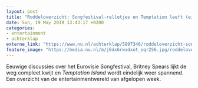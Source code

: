 ```yaml
---
layout: post
title: "Roddeloverzicht: Songfestival-relletjes en Temptation leeft (eindelijk) op"
date: Sun, 19 May 2019 13:43:17 +0200
categories: 
- entertainment 
- achterklap 
externe_link: "https://www.nu.nl/achterklap/5897346/roddeloverzicht-songfestival-relletjes-en-temptation-leeft-eindelijk-op.html"
feature_image: "https://media.nu.nl/m/j6dx6rwadxot_sqr256.jpg/roddeloverzicht-songfestival-relletjes-en-temptation-leeft-eindelijk-op.jpg"
---
```


Eeuwige discussies over het Eurovisie Songfestival, Britney Spears lijkt de weg compleet kwijt en <em>Temptation </em><em>Island</em> wordt eindelijk weer spannend. Een overzicht van de entertainmentwereld van afgelopen week.
